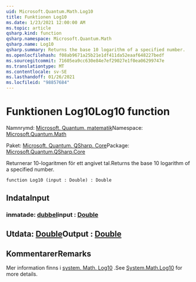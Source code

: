 ```yaml
---
uid: Microsoft.Quantum.Math.Log10
title: Funktionen Log10
ms.date: 1/23/2021 12:00:00 AM
ms.topic: article
qsharp.kind: function
qsharp.namespace: Microsoft.Quantum.Math
qsharp.name: Log10
qsharp.summary: Returns the base 10 logarithm of a specified number.
ms.openlocfilehash: f08ab9671a25b21e1df411da52eaaf648227bedf
ms.sourcegitcommit: 71605ea9cc630e84e7ef29027e1f0ea06299747e
ms.translationtype: MT
ms.contentlocale: sv-SE
ms.lasthandoff: 01/26/2021
ms.locfileid: "98857684"
---
```

# <a name="log10-function"></a><span data-ttu-id="f18d2-102">Funktionen Log10</span><span class="sxs-lookup"><span data-stu-id="f18d2-102">Log10 function</span></span>

<span data-ttu-id="f18d2-103">Namnrymd: [Microsoft. Quantum. matematik](xref:Microsoft.Quantum.Math)</span><span class="sxs-lookup"><span data-stu-id="f18d2-103">Namespace: [Microsoft.Quantum.Math](xref:Microsoft.Quantum.Math)</span></span>

<span data-ttu-id="f18d2-104">Paket: [Microsoft. Quantum. QSharp. Core](https://nuget.org/packages/Microsoft.Quantum.QSharp.Core)</span><span class="sxs-lookup"><span data-stu-id="f18d2-104">Package: [Microsoft.Quantum.QSharp.Core](https://nuget.org/packages/Microsoft.Quantum.QSharp.Core)</span></span>


<span data-ttu-id="f18d2-105">Returnerar 10-logaritmen för ett angivet tal.</span><span class="sxs-lookup"><span data-stu-id="f18d2-105">Returns the base 10 logarithm of a specified number.</span></span>

```qsharp
function Log10 (input : Double) : Double
```


## <a name="input"></a><span data-ttu-id="f18d2-106">Indata</span><span class="sxs-lookup"><span data-stu-id="f18d2-106">Input</span></span>

### <a name="input--double"></a><span data-ttu-id="f18d2-107">inmatade: [dubbel](xref:microsoft.quantum.lang-ref.double)</span><span class="sxs-lookup"><span data-stu-id="f18d2-107">input : [Double](xref:microsoft.quantum.lang-ref.double)</span></span>





## <a name="output--double"></a><span data-ttu-id="f18d2-108">Utdata: [Double](xref:microsoft.quantum.lang-ref.double)</span><span class="sxs-lookup"><span data-stu-id="f18d2-108">Output : [Double](xref:microsoft.quantum.lang-ref.double)</span></span>



## <a name="remarks"></a><span data-ttu-id="f18d2-109">Kommentarer</span><span class="sxs-lookup"><span data-stu-id="f18d2-109">Remarks</span></span>

<span data-ttu-id="f18d2-110">Mer information finns i [system. Math. Log10](https://docs.microsoft.com/dotnet/api/system.math.log10) .</span><span class="sxs-lookup"><span data-stu-id="f18d2-110">See [System.Math.Log10](https://docs.microsoft.com/dotnet/api/system.math.log10) for more details.</span></span>